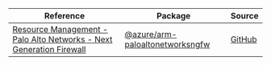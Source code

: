 | Reference | Package | Source |
|---|---|---|
|[Resource Management - Palo Alto Networks - Next Generation Firewall](arm-paloaltonetworksngfw-readme.md)|[@azure/arm-paloaltonetworksngfw](https://www.npmjs.com/package/@azure/arm-paloaltonetworksngfw)|[GitHub](https://github.com/Azure/azure-sdk-for-js/blob/main/sdk/paloaltonetworksngfw/arm-paloaltonetworksngfw)|
